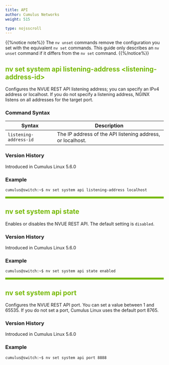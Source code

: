 ```yaml
---
title: API
author: Cumulus Networks
weight: 515

type: nojsscroll
---
```

<style>
h { color: RGB(118,185,0)}
</style>
{{%notice note%}}
The `nv unset` commands remove the configuration you set with the equivalent `nv set` commands. This guide only describes an `nv unset` command if it differs from the `nv set` command.
{{%/notice%}}

## <h>nv set system api listening-address \<listening-address-id\></h>

Configures the NVUE REST API listening address; you can specify an IPv4 address or localhost. If you do not specify a listening address, NGINX listens on all addresses for the target port.

### Command Syntax

| Syntax |  Description   |
| ---------  | -------------- |
| `listening-address-id` | The IP address of the API listening address, or localhost. |

### Version History

Introduced in Cumulus Linux 5.6.0

### Example

```
cumulus@switch:~$ nv set system api listening-address localhost
```

<HR STYLE="BORDER: DASHED RGB(118,185,0) 0.5PX;BACKGROUND-COLOR: RGB(118,185,0);HEIGHT: 4.0PX;"/>

## <h>nv set system api state</h>

Enables or disables the NVUE REST API. The default setting is `disabled`.

### Version History

Introduced in Cumulus Linux 5.6.0

### Example

```
cumulus@switch:~$ nv set system api state enabled
```

<HR STYLE="BORDER: DASHED RGB(118,185,0) 0.5PX;BACKGROUND-COLOR: RGB(118,185,0);HEIGHT: 4.0PX;"/>

## <h>nv set system api port</h>

Configures the NVUE REST API port. You can set a value between 1 and 65535. If you do not set a port, Cumulus Linux uses the default port 8765.

### Version History

Introduced in Cumulus Linux 5.6.0

### Example

```
cumulus@switch:~$ nv set system api port 8888
```
